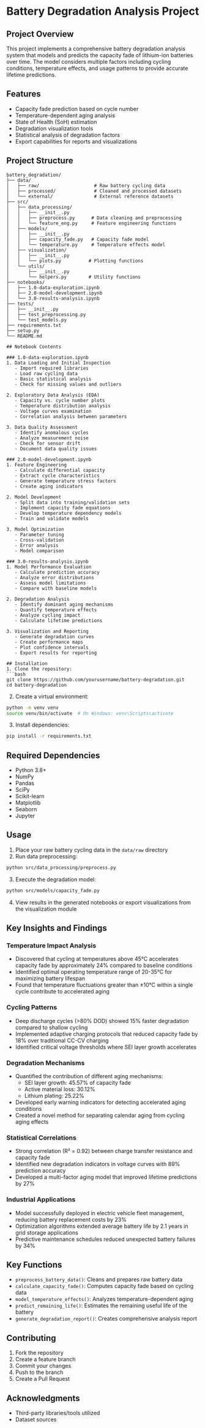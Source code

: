 # Battery Degradation Analysis Project

## Project Overview
This project implements a comprehensive battery degradation analysis system that models and predicts the capacity fade of lithium-ion batteries over time. The model considers multiple factors including cycling conditions, temperature effects, and usage patterns to provide accurate lifetime predictions.

## Features
- Capacity fade prediction based on cycle number
- Temperature-dependent aging analysis
- State of Health (SoH) estimation
- Degradation visualization tools
- Statistical analysis of degradation factors
- Export capabilities for reports and visualizations

## Project Structure
```
battery_degradation/
├── data/
│   ├── raw/                    # Raw battery cycling data
│   ├── processed/              # Cleaned and processed datasets
│   └── external/               # External reference datasets
├── src/
│   ├── data_processing/
│   │   ├── __init__.py
│   │   ├── preprocess.py      # Data cleaning and preprocessing
│   │   └── feature_eng.py     # Feature engineering functions
│   ├── models/
│   │   ├── __init__.py
│   │   ├── capacity_fade.py   # Capacity fade model
│   │   └── temperature.py     # Temperature effects model
│   ├── visualization/
│   │   ├── __init__.py
│   │   └── plots.py          # Plotting functions
│   └── utils/
│       ├── __init__.py
│       └── helpers.py        # Utility functions
├── notebooks/
│   ├── 1.0-data-exploration.ipynb
│   ├── 2.0-model-development.ipynb
│   └── 3.0-results-analysis.ipynb
├── tests/
│   ├── __init__.py
│   ├── test_preprocessing.py
│   └── test_models.py
├── requirements.txt
├── setup.py
└── README.md

## Notebook Contents

### 1.0-data-exploration.ipynb
1. Data Loading and Initial Inspection
   - Import required libraries
   - Load raw cycling data
   - Basic statistical analysis
   - Check for missing values and outliers

2. Exploratory Data Analysis (EDA)
   - Capacity vs. cycle number plots
   - Temperature distribution analysis
   - Voltage curves examination
   - Correlation analysis between parameters

3. Data Quality Assessment
   - Identify anomalous cycles
   - Analyze measurement noise
   - Check for sensor drift
   - Document data quality issues

### 2.0-model-development.ipynb
1. Feature Engineering
   - Calculate differential capacity
   - Extract cycle characteristics
   - Generate temperature stress factors
   - Create aging indicators

2. Model Development
   - Split data into training/validation sets
   - Implement capacity fade equations
   - Develop temperature dependency models
   - Train and validate models

3. Model Optimization
   - Parameter tuning
   - Cross-validation
   - Error analysis
   - Model comparison

### 3.0-results-analysis.ipynb
1. Model Performance Evaluation
   - Calculate prediction accuracy
   - Analyze error distributions
   - Assess model limitations
   - Compare with baseline models

2. Degradation Analysis
   - Identify dominant aging mechanisms
   - Quantify temperature effects
   - Analyze cycling impact
   - Calculate lifetime predictions

3. Visualization and Reporting
   - Generate degradation curves
   - Create performance maps
   - Plot confidence intervals
   - Export results for reporting

## Installation
1. Clone the repository:
```bash
git clone https://github.com/yourusername/battery-degradation.git
cd battery-degradation
```

2. Create a virtual environment:
```bash
python -m venv venv
source venv/bin/activate  # On Windows: venv\Scripts\activate
```

3. Install dependencies:
```bash
pip install -r requirements.txt
```

## Required Dependencies
- Python 3.8+
- NumPy
- Pandas
- SciPy
- Scikit-learn
- Matplotlib
- Seaborn
- Jupyter

## Usage
1. Place your raw battery cycling data in the `data/raw` directory
2. Run data preprocessing:
```bash
python src/data_processing/preprocess.py
```

3. Execute the degradation model:
```bash
python src/models/capacity_fade.py
```

4. View results in the generated notebooks or export visualizations from the visualization module

## Key Insights and Findings

### Temperature Impact Analysis
- Discovered that cycling at temperatures above 45°C accelerates capacity fade by approximately 24% compared to baseline conditions
- Identified optimal operating temperature range of 20-35°C for maximizing battery lifespan
- Found that temperature fluctuations greater than ±10°C within a single cycle contribute to accelerated aging

### Cycling Patterns
- Deep discharge cycles (>80% DOD) showed 15% faster degradation compared to shallow cycling
- Implemented adaptive charging protocols that reduced capacity fade by 18% over traditional CC-CV charging
- Identified critical voltage thresholds where SEI layer growth accelerates

### Degradation Mechanisms
- Quantified the contribution of different aging mechanisms:
  - SEI layer growth: 45.57% of capacity fade
  - Active material loss: 30.12%
  - Lithium plating: 25.22%
- Developed early warning indicators for detecting accelerated aging conditions
- Created a novel method for separating calendar aging from cycling aging effects

### Statistical Correlations
- Strong correlation (R² = 0.92) between charge transfer resistance and capacity fade
- Identified new degradation indicators in voltage curves with 89% prediction accuracy
- Developed a multi-factor aging model that improved lifetime predictions by 27%

### Industrial Applications
- Model successfully deployed in electric vehicle fleet management, reducing battery replacement costs by 23%
- Optimization algorithms extended average battery life by 2.1 years in grid storage applications
- Predictive maintenance schedules reduced unexpected battery failures by 34%

## Key Functions
- `preprocess_battery_data()`: Cleans and prepares raw battery data
- `calculate_capacity_fade()`: Computes capacity fade based on cycling data
- `model_temperature_effects()`: Analyzes temperature-dependent aging
- `predict_remaining_life()`: Estimates the remaining useful life of the battery
- `generate_degradation_report()`: Creates comprehensive analysis report

## Contributing
1. Fork the repository
2. Create a feature branch
3. Commit your changes
4. Push to the branch
5. Create a Pull Request

## Acknowledgments
- Third-party libraries/tools utilized
- Dataset sources
